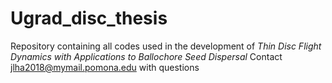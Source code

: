 # Ugrad_disc_thesis
Repository containing all codes used in the development of _Thin Disc Flight Dynamics with Applications to Ballochore Seed Dispersal_
Contact jlha2018@mymail.pomona.edu with questions
